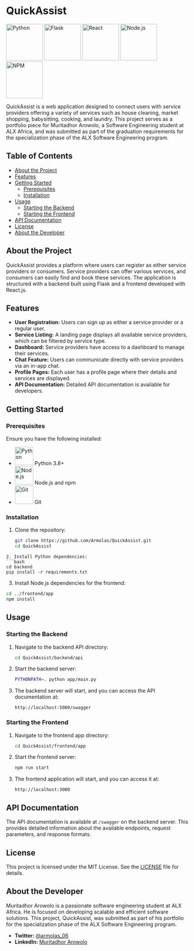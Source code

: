 # QuickAssist

<img src="https://www.python.org/static/community_logos/python-logo-master-v3-TM.png" alt="Python" width="100"/> 
<img src="https://flask.palletsprojects.com/en/2.0.x/_images/flask-logo.png" alt="Flask" width="100"/> 
<img src="https://upload.wikimedia.org/wikipedia/commons/a/a7/React-icon.svg" alt="React" width="100"/> 
<img src="https://nodejs.org/static/images/logo.svg" alt="Node.js" width="100"/> 
<img src="https://upload.wikimedia.org/wikipedia/commons/d/db/Npm-logo.svg" alt="NPM" width="100"/> 

QuickAssist is a web application designed to connect users with service providers offering a variety of services such as house cleaning, market shopping, babysitting, cooking, and laundry. This project serves as a portfolio piece for Muritadhor Arowolo, a Software Engineering student at ALX Africa, and was submitted as part of the graduation requirements for the specialization phase of the ALX Software Engineering program.

## Table of Contents
- [About the Project](#about-the-project)
- [Features](#features)
- [Getting Started](#getting-started)
  - [Prerequisites](#prerequisites)
  - [Installation](#installation)
- [Usage](#usage)
  - [Starting the Backend](#starting-the-backend)
  - [Starting the Frontend](#starting-the-frontend)
- [API Documentation](#api-documentation)
- [License](#license)
- [About the Developer](#about-the-developer)

## About the Project

QuickAssist provides a platform where users can register as either service providers or consumers. Service providers can offer various services, and consumers can easily find and book these services. The application is structured with a backend built using Flask and a frontend developed with React.js.

## Features
- **User Registration:** Users can sign up as either a service provider or a regular user.
- **Service Listing:** A landing page displays all available service providers, which can be filtered by service type.
- **Dashboard:** Service providers have access to a dashboard to manage their services.
- **Chat Feature:** Users can communicate directly with service providers via an in-app chat.
- **Profile Pages:** Each user has a profile page where their details and services are displayed.
- **API Documentation:** Detailed API documentation is available for developers.

## Getting Started

### Prerequisites
Ensure you have the following installed:
- <img src="https://www.python.org/static/community_logos/python-logo-master-v3-TM.png" alt="Python" width="50"/> Python 3.8+
- <img src="https://nodejs.org/static/images/logo.svg" alt="Node.js" width="50"/> Node.js and npm
- <img src="https://upload.wikimedia.org/wikipedia/commons/e/e0/Git-logo.svg" alt="Git" width="50"/> Git

### Installation
1. Clone the repository:
   ```bash
   git clone https://github.com/Armolas/QuickAssist.git
   cd QuickAssist
  ```
2. Install Python dependencies:
  ```bash
  cd backend
  pip install -r requirements.txt
  ```
3. Install Node.js dependencies for the frontend:
  ```bash
  cd ../frontend/app
  npm install
  ```

## Usage

### Starting the Backend
1. Navigate to the backend API directory:
   ```bash
   cd QuickAssist/backend/api
   ```
2. Start the backend server:
   ```bash
   PYTHONPATH=. python app/main.py
   ```
3. The backend server will start, and you can access the API documentation at:
   ```
   http://localhost:5000/swagger
   ```

### Starting the Frontend
1. Navigate to the frontend app directory:
   ```bash
   cd QuickAssist/frontend/app
   ```
2. Start the frontend server:
   ```bash
   npm run start
   ```
3. The frontend application will start, and you can access it at:
   ```arduino
   http://localhost:3000
   ```

## API Documentation

The API documentation is available at `/swagger` on the backend server. This provides detailed information about the available endpoints, request parameters, and response formats.

## License

This project is licensed under the MIT License. See the [LICENSE](LICENSE) file for details.

## About the Developer

Muritadhor Arowolo is a passionate software engineering student at ALX Africa. He is focused on developing scalable and efficient software solutions. This project, QuickAssist, was submitted as part of his portfolio for the specialization phase of the ALX Software Engineering program.

- **Twitter:** [@armolas_06](https://x.com/armolas_06)
- **LinkedIn:** [Muritadhor Arowolo](https://www.linkedin.com/in/muritadhorarowolo)
